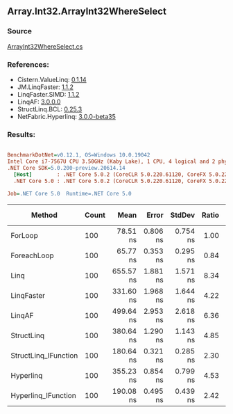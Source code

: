﻿## Array.Int32.ArrayInt32WhereSelect

### Source
[ArrayInt32WhereSelect.cs](../LinqBenchmarks/Array/Int32/ArrayInt32WhereSelect.cs)

### References:
- Cistern.ValueLinq: [0.1.14](https://www.nuget.org/packages/Cistern.ValueLinq/0.1.14)
- JM.LinqFaster: [1.1.2](https://www.nuget.org/packages/JM.LinqFaster/1.1.2)
- LinqFaster.SIMD: [1.1.2](https://www.nuget.org/packages/LinqFaster.SIMD/1.0.3)
- LinqAF: [3.0.0.0](https://www.nuget.org/packages/LinqAF/3.0.0.0)
- StructLinq.BCL: [0.25.3](https://www.nuget.org/packages/StructLinq.BCL/0.25.3)
- NetFabric.Hyperlinq: [3.0.0-beta35](https://www.nuget.org/packages/NetFabric.Hyperlinq/3.0.0-beta35)

### Results:
``` ini

BenchmarkDotNet=v0.12.1, OS=Windows 10.0.19042
Intel Core i7-7567U CPU 3.50GHz (Kaby Lake), 1 CPU, 4 logical and 2 physical cores
.NET Core SDK=5.0.200-preview.20614.14
  [Host]        : .NET Core 5.0.2 (CoreCLR 5.0.220.61120, CoreFX 5.0.220.61120), X64 RyuJIT
  .NET Core 5.0 : .NET Core 5.0.2 (CoreCLR 5.0.220.61120, CoreFX 5.0.220.61120), X64 RyuJIT

Job=.NET Core 5.0  Runtime=.NET Core 5.0  

```
|               Method | Count |      Mean |    Error |   StdDev | Ratio | RatioSD |  Gen 0 | Gen 1 | Gen 2 | Allocated |
|--------------------- |------ |----------:|---------:|---------:|------:|--------:|-------:|------:|------:|----------:|
|              ForLoop |   100 |  78.51 ns | 0.806 ns | 0.754 ns |  1.00 |    0.00 |      - |     - |     - |         - |
|          ForeachLoop |   100 |  65.77 ns | 0.353 ns | 0.295 ns |  0.84 |    0.01 |      - |     - |     - |         - |
|                 Linq |   100 | 655.57 ns | 1.881 ns | 1.571 ns |  8.34 |    0.09 | 0.0496 |     - |     - |     104 B |
|           LinqFaster |   100 | 331.60 ns | 1.968 ns | 1.644 ns |  4.22 |    0.04 | 0.3171 |     - |     - |     664 B |
|               LinqAF |   100 | 499.64 ns | 2.953 ns | 2.618 ns |  6.36 |    0.07 |      - |     - |     - |         - |
|           StructLinq |   100 | 380.64 ns | 1.290 ns | 1.143 ns |  4.85 |    0.05 | 0.0305 |     - |     - |      64 B |
| StructLinq_IFunction |   100 | 180.64 ns | 0.321 ns | 0.285 ns |  2.30 |    0.02 |      - |     - |     - |         - |
|            Hyperlinq |   100 | 355.23 ns | 0.854 ns | 0.799 ns |  4.53 |    0.05 |      - |     - |     - |         - |
|  Hyperlinq_IFunction |   100 | 190.08 ns | 0.495 ns | 0.439 ns |  2.42 |    0.02 |      - |     - |     - |         - |
